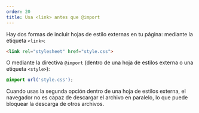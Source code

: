 ```yaml
---
order: 20
title: Usa <link> antes que @import
---
```


Hay dos formas de incluir hojas de estilo externas en tu página: mediante la etiqueta `<link>`:

```html
<link rel="stylesheet" href="style.css">
```

O mediante la directiva `@import` (dentro de una hoja de estilos externa o una etiqueta `<style>`):

```css
@import url('style.css');
```

Cuando usas la segunda opción dentro de una hoja de estilos externa, el navegador no es capaz de descargar el archivo en paralelo, lo que puede bloquear la descarga de otros archivos.